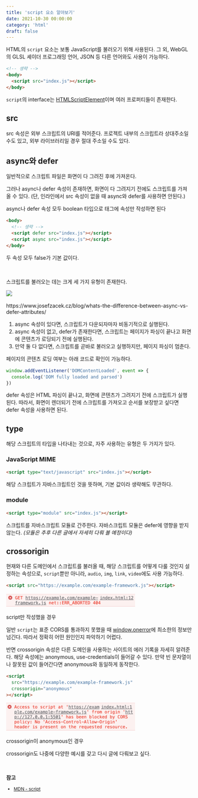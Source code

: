 ```yaml
---
title: 'script 요소 알아보기'
date: 2021-10-30 00:00:00
category: 'html'
draft: false
---
```


HTML의 `script` 요소는 보통 JavaScript를 불러오기 위해 사용된다. 그 외, WebGL의 GLSL 셰이더 프로그래밍 언어, JSON 등 다른 언어와도 사용이 가능하다.

```html
<!-- 생략 -->
<body>
  <script src="index.js"></script>
</body>
```

`script`의 interface는 <a href="https://developer.mozilla.org/en-US/docs/Web/API/HTMLScriptElement" target="_blank">HTMLScriptElement</a>이며 여러 프로퍼티들이 존재한다.

## src

<span class="return">src</span> 속성은 외부 스크립트의 URI를 적어준다. 프로젝트 내부의 스크립트라 상대주소일 수도 있고, 외부 라이브러리일 경우 절대 주소일 수도 있다.

## async와 defer

일반적으로 스크립트 파일은 화면이 다 그려진 후에 가져온다.

그러나 <span class="return">async</span>나 <span class="return">defer</span> 속성이 존재하면, 화면이 다 그려지기 전에도 스크립트를 가져올 수 있다. (단, 인라인에서 <span class="return">src</span> 속성이 없을 때 <span class="return">async</span>와 <span class="return">defer</span>를 사용하면 안된다.)

<span class="return">async</span>나 <span class="return">defer</span> 속성 모두 boolean 타입으로 태그에 속성만 작성하면 된다

```html
<body>
  <!-- 생략 -->
  <script defer src="index.js"></script>
  <script async src="index.js"></script>
</body>
```

두 속성 모두 false가 기본 값이다.

<br>

스크립트를 불러오는 데는 크게 세 가지 유형이 존재한다.

<div class="img-div">
  <img src="https://res.cloudinary.com/josefzacek/image/upload/v1520507339/blog/whats-the-difference-between-async-vs-defer-attributes.jpg">
  <p>https://www.josefzacek.cz/blog/whats-the-difference-between-async-vs-defer-attributes/</p>
</div>

1. <span class="return">async</span> 속성이 있다면, 스크립트가 다운되자마자 비동기적으로 실행된다.
2. <span class="return">async</span> 속성이 없고, <span class="return">defer</span>가 존재한다면, 스크립트는 페이지가 파싱이 끝나고 화면에 콘텐츠가 로딩되기 전에 실행된다.
3. 만약 둘 다 없다면, 스크립트를 곧바로 불러오고 실행하지만, 페이지 파싱이 멈춘다.

페이지의 콘텐츠 로딩 여부는 아래 코드로 확인이 가능하다.

```js
window.addEventListener('DOMContentLoaded', event => {
  console.log('DOM fully loaded and parsed')
})
```

<span class="return">defer</span> 속성은 HTML 파싱이 끝나고, 화면에 콘텐츠가 그려지기 전에 스크립트가 실행된다. 따라서, 화면이 렌더되기 전에 스크립트를 가져오고 순서를 보장받고 싶다면 <span class="return">defer</span> 속성을 사용하면 된다.

## type

해당 스크립트의 타입을 나타내는 것으로, 자주 사용하는 유형은 두 가지가 있다.

### JavaScript MIME

```html
<script type="text/javascript" src="index.js"></script>
```

해당 스크립트가 자바스크립트인 것을 뜻하며, 기본 값이라 생략해도 무관하다.

### module

```html
<script type="module" src="index.js"></script>
```

스크립트를 자바스크립트 모듈로 간주한다. 자바스크립트 모듈은 <span class="return">defer</span>에 영향을 받지 않는다. _(모듈은 추후 다른 글에서 자세히 다뤄 볼 예정이다)_

## crossorigin

현재와 다른 도메인에서 스크립트를 불러올 때, 해당 스크립트를 어떻게 다룰 것인지 설정하는 속성으로, `script`뿐만 아니라, `audio`, `img`, `link`, `video`에도 사용 가능하다.

```html
<script src="https://example.com/example-framework.js"></script>
```

<div class="img-div" style="width: 350px;">
  <img src="./images/script-element/script_cors.png" alt="script error">
  <p>script만 작성했을 경우</p>
</div>

일반 `script`는 표준 CORS를 통과하지 못했을 때 <a href="https://developer.mozilla.org/en-US/docs/Web/API/GlobalEventHandlers/onerror" target="_blank">window.onerror</a>에 최소한의 정보만 넘긴다. 따라서 정확히 어떤 원인인지 파악하기 어렵다.

반면 crossorigin 속성은 다른 도메인을 사용하는 사이트의 에러 기록을 자세히 알려준다. 해당 속성에는 <span class="return">anonymous</span>, <span class="return">use-credentials</span>이 들어갈 수 있다. 만약 빈 문자열이나 잘못된 값이 들어간다면 <span class="return">anonymous</span>와 동일하게 동작한다.

```html
<script
  src="https://example.com/example-framework.js"
  crossorigin="anonymous"
></script>
```

<div class="img-div" style="width: 350px;">
  <img src="./images/script-element/script_cors_anonymous.png" alt="script anonymous">
  <p>crossorigin이 anonymous인 경우</p>
</div>

crossorigin도 나중에 다양한 예시를 갖고 다시 글에 다뤄보고 싶다.

<br />

**참고**

<div style="font-size: 12px;">

- <a href="https://developer.mozilla.org/ko/docs/Web/HTML/Element/script" target="_blank">MDN - script</a>

</div>
